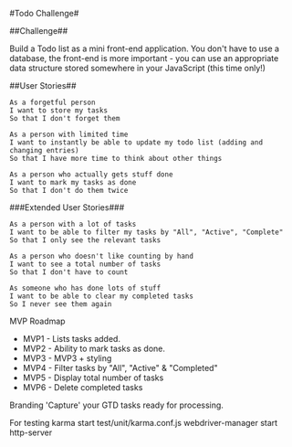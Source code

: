 #Todo Challenge#

##Challenge##

Build a Todo list as a mini front-end application. You don't have to use a database, the front-end is more important - you can use an appropriate data structure stored somewhere in your JavaScript (this time only!)

##User Stories##

```
As a forgetful person
I want to store my tasks
So that I don't forget them

As a person with limited time
I want to instantly be able to update my todo list (adding and changing entries)
So that I have more time to think about other things

As a person who actually gets stuff done
I want to mark my tasks as done
So that I don't do them twice
```

###Extended User Stories###

```
As a person with a lot of tasks
I want to be able to filter my tasks by "All", "Active", "Complete"
So that I only see the relevant tasks

As a person who doesn't like counting by hand
I want to see a total number of tasks
So that I don't have to count

As someone who has done lots of stuff
I want to be able to clear my completed tasks
So I never see them again
```

MVP Roadmap

- MVP1 - Lists tasks added.
- MVP2 - Ability to mark tasks as done.
- MVP3 - MVP3 + styling
- MVP4 - Filter tasks by "All", "Active" & "Completed"
- MVP5 - Display total number of tasks
- MVP6 - Delete completed tasks

Branding
'Capture' your GTD tasks ready for processing.

For testing
karma start test/unit/karma.conf.js
webdriver-manager start
http-server



